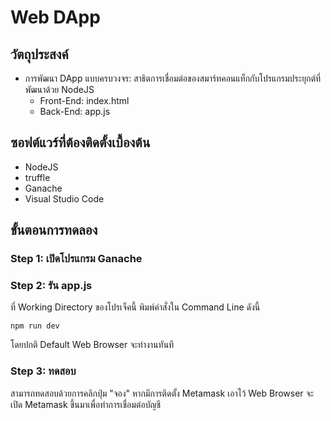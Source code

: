 # Web DApp

## วัตถุประสงค์
- การพัฒนา DApp แบบครบวงจร: สาธิตการเชื่อมต่อของสมาร์ทคอนแท็กกับโปรแกรมประยุกต์ที่พัฒนาด้วย NodeJS
  - Front-End: index.html
  - Back-End: app.js

## ซอฟต์แวร์ที่ต้องติดตั้งเบื้องต้น
- NodeJS
- truffle
- Ganache
- Visual Studio Code

## ขั้นตอนการทดลอง
### Step 1: เปิดโปรแกรม Ganache

### Step 2: รัน app.js
ที่ Working Directory ของโปรเจ็คนี้ พิมพ์คำสั่งใน Command Line ดังนี้
```
npm run dev
```

โดยปกติ Default Web Browser จะทำงานทันที

### Step 3: ทดสอบ
สามารถทดสอบด้วยการคลิกปุ่ม "จอง" หากมีการติดตั้ง Metamask เอาไว้ Web Browser จะเปิด Metamask ขึ้นมาเพื่อทำการเชื่อมต่อบัญชี
